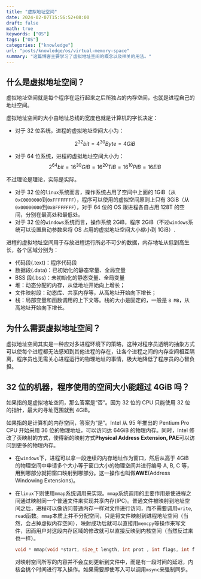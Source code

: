 ```yaml
---
title: "虚拟地址空间"
date: 2024-02-07T15:56:52+08:00
draft: false
math: true
keywords: ["OS"]
tags: ["OS"]
categories: ["knowledge"]
url: "posts/knowledge/os/virtual-memory-space"
summary: "这篇博客主要学习了虚拟地址空间的概念以及相关的用法。"
---
```


## 什么是虚拟地址空间？

虚拟地址空间就是每个程序在运行起来之后所独占的内存空间，也就是进程自己的地址空间。

虚拟地址空间的大小由地址总线的宽度也就是计算机的字长决定：

- 对于 32 位系统，进程的虚拟地址空间大小为：

  $$
  2^{32} bit = 4^{30} Byte = 4 GiB
  $$

- 对于 64 位系统，进程的虚拟地址空间大小为：
  $$
  2^{64}bit = 16^{30} GiB = 16 ^{20} TiB = 16^{10} PiB= 16 EiB
  $$

不过理论是理论，实际是实际。

- 对于 32 位的`linux`系统而言，操作系统占用了空间中上面的 1GiB（从`0xC0000000`到`0xFFFFFFFF`），程序可以使用的虚拟空间原则上只有 3GiB（从`0x00000000`到`0xBFFFFFFF`），对于 64 位的 OS 跟进程各自占用 128T 的空间，分别在最高处和最低处。
- 对于 32 位的`windows`系统而言，操作系统 2GiB，程序 2GiB（不过`windows`系统可以设置启动参数来将 OS 占用的虚拟地址空间大小缩小到 1GiB）.

进程的虚拟地址空间用于存放进程运行所必不可少的数据，内存地址从低到高生长，各个区域分别为：

- 代码段(.text)：程序代码段
- 数据段(.data)：已初始化的静态常量、全局变量
- BSS 段(.bss)：未初始化的静态变量、全局变量
- 堆：动态分配的内存，从低地址开始向上增长；
- 文件映射段：动态库、共享内存等，从高地址开始向下增长；
- 栈：局部变量和函数调用的上下文等。栈的大小是固定的，一般是 `8 MB`，从高地址开始向下增长。

## 为什么需要虚拟地址空间？

虚拟地址空间其实是一种应对多进程环境下的策略，这种对程序员透明的抽象方式可以使每个进程都无法感知到其他进程的存在，让各个进程之间的内存空间相互隔离，程序员也无需关心进程运行的物理地址的事情，极大地降低了程序员的心智负担。

## 32 位的机器，程序使用的空间大小能超过 4GiB 吗？

如果指的是虚拟地址空间，那么答案是“否”。因为 32 位的 CPU 只能使用 32 位的指针，最大的寻址范围就到 4GiB。

如果指的是计算机的内存空间，答案为“是”。Intel 从 95 年推出的 Pentium Pro CPU 开始采用 36 位的物理地址，可以访问达 64GiB 的物理内存。同时，Intel 修改了页映射的方式，使得新的映射方式**Physical Address Extension, PAE**可以访问到更多的物理内存。

- 在`windows`下，进程可以拿一段连续的内存地址作为窗口，然后从高于 4GiB 的物理空间中申请多个大小等于窗口大小的物理空间并进行编号 A, B, C 等，用到哪部分就把窗口映射到哪部分。这一操作也叫做**AWE**(Address Windowing Extensions)。

- 在`linux`下则使用`mmap`系统调用来实现。`mmap`系统调用的主要作用是使进程之间通过映射同一个普通文件来实现共享内存(IPC)。普通文件被映射到地址空间之后，进程可以像访问普通内存一样对文件进行访问，而不需要调用`write`, `read`函数。`mmap`本质上并不分配空间，只是将文件映射到进程地址空间（当然，会占掉虚拟内存空间），映射成功后就可以直接用`memcpy`等操作来写文件，因而用户对这段内存区域的修改就可以直接反映到内核空间（当然反过来也一样）。

  ```c++
  void * mmap(void *start, size_t length, int prot , int flags, int fd, off_t offset)
  ```

  对映射空间所写的内容并不会立刻更新到文件中，而是有一段时间的延迟，内核会挑个时间进行写入操作。如果需要即使写入可以调用`msync`来强制同步。
